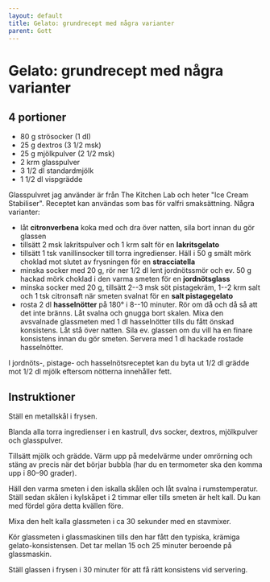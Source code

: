 ```yaml
---
layout: default
title: Gelato: grundrecept med några varianter
parent: Gott
---
```

# Gelato: grundrecept med några varianter

## 4 portioner

- 80 g strösocker (1 dl)
- 25 g dextros (3 1/2 msk)
- 25 g mjölkpulver (2 1/2 msk)
- 2 krm glasspulver
- 3 1/2 dl standardmjölk
- 1 1/2 dl vispgrädde

Glasspulvret jag använder är från The Kitchen Lab och heter "Ice Cream
Stabiliser". Receptet kan användas som bas för valfri smaksättning. Några
varianter:

- låt **citronverbena** koka med och dra över natten, sila bort innan du gör glassen
- tillsätt 2 msk lakritspulver och 1 krm salt för en **lakritsgelato**
- tillsätt 1 tsk vanillinsocker till torra ingredienser. Häll i 50 g smält mörk choklad mot
  slutet av frysningen för en **stracciatella**
- minska socker med 20 g, rör ner 1/2 dl lent jordnötssmör och ev. 50 g hackad mörk choklad i den varma
  smeten för en **jordnötsglass**
- minska socker med 20 g, tillsätt 2--3 msk söt pistagekräm, 1--2 krm salt och 1 tsk citronsaft när
  smeten svalnat för en **salt pistagegelato**
- rosta 2 dl **hasselnötter** på 180° i 8--10 minuter. Rör om då och då så att det
  inte bränns. Låt svalna och gnugga bort skalen. Mixa den avsvalnade glassmeten
  med 1 dl hasselnötter tills du fått önskad konsistens. Låt stå över natten.
  Sila ev. glassen om du vill ha en finare konsistens innan du gör smeten.
  Servera med 1 dl hackade rostade hasselnötter.

I jordnöts-, pistage- och hasselnötsreceptet kan du byta ut 1/2 dl grädde mot
1/2 dl mjölk eftersom nötterna innehåller fett.

## Instruktioner

Ställ en metallskål i frysen.

Blanda alla torra ingredienser i en kastrull, dvs socker, dextros, mjölkpulver
och glasspulver.

Tillsätt mjölk och grädde. Värm upp på medelvärme under omrörning och stäng av
precis när det börjar bubbla (har du en termometer ska den komma upp i 80–90
grader).

Häll den varma smeten i den iskalla skålen och låt svalna i rumstemperatur.
Ställ sedan skålen i kylskåpet i 2 timmar eller tills smeten är helt kall. Du
kan med fördel göra detta kvällen före.

Mixa den helt kalla glassmeten i ca 30 sekunder med en stavmixer.

Kör glassmeten i glassmaskinen tills den har fått den typiska, krämiga
gelato-konsistensen. Det tar mellan 15 och 25 minuter beroende på glassmaskin.

Ställ glassen i frysen i 30 minuter för att få rätt konsistens vid servering.
